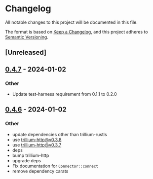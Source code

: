 # Changelog
All notable changes to this project will be documented in this file.

The format is based on [Keep a Changelog](https://keepachangelog.com/en/1.0.0/),
and this project adheres to [Semantic Versioning](https://semver.org/spec/v2.0.0.html).

## [Unreleased]

## [0.4.7](https://github.com/trillium-rs/trillium/compare/trillium-server-common-v0.4.6...trillium-server-common-v0.4.7) - 2024-01-02

### Other
- Update test-harness requirement from 0.1.1 to 0.2.0

## [0.4.6](https://github.com/trillium-rs/trillium/compare/trillium-server-common-v0.4.5...trillium-server-common-v0.4.6) - 2024-01-02

### Other
- update dependencies other than trillium-rustls
- use trillium-http@v0.3.8
- use trillium-http@v0.3.7
- deps
- bump trillium-http
- upgrade deps
- Fix documentation for `Connector::connect`
- remove dependency carats
